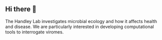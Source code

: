 ## Hi there 👋

The Handley Lab investigates microbial ecology and how it affects health and disease. We are particularly interested in developing computational tools to interrogate viromes.

